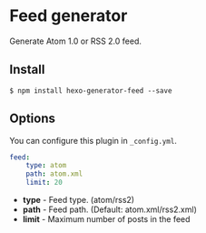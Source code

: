 # Feed generator

Generate Atom 1.0 or RSS 2.0 feed.

## Install

```
$ npm install hexo-generator-feed --save
```

## Options

You can configure this plugin in `_config.yml`.

``` yaml
feed:
    type: atom
    path: atom.xml
    limit: 20
```

- **type** - Feed type. (atom/rss2)
- **path** - Feed path. (Default: atom.xml/rss2.xml)
- **limit** - Maximum number of posts in the feed

[Hexo]: http://zespia.tw/hexo
